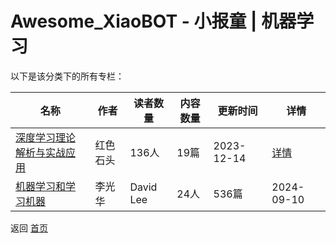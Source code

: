 # Awesome_XiaoBOT - 小报童 | 机器学习

以下是该分类下的所有专栏：

| 名称 | 作者 | 读者数量 | 内容数量 | 更新时间 | 详情 |
|------|------|----------|----------|----------|------|
| [深度学习理论解析与实战应用](https://xiaobot.net/p/deeplearning01?refer=0b133df9-27dc-423b-8101-639049001c13) | 红色石头 | 136人 | 19篇 |  2023-12-14 | [详情](../data/deeplearning01.md) |
| [机器学习和学习机器](https://xiaobot.net/p/learningmachine?refer=0b133df9-27dc-423b-8101-639049001c13) | 李光华|David Lee | 24人 | 536篇 |  2024-09-10 | [详情](../data/learningmachine.md) |


返回 [首页](../README.md)
